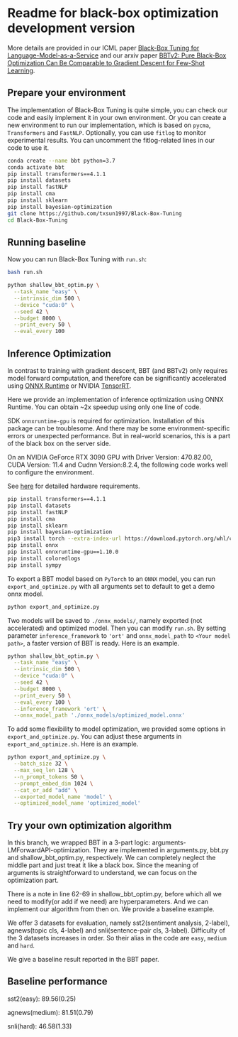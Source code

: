 # Readme for black-box optimization development version

More details are provided in our ICML paper [Black-Box Tuning for Language-Model-as-a-Service](https://arxiv.org/abs/2201.03514) and our arxiv paper [BBTv2: Pure Black-Box Optimization Can Be Comparable to Gradient Descent for Few-Shot Learning](https://arxiv.org/abs/2205.11200).

## Prepare your environment

The implementation of Black-Box Tuning is quite simple, you can check our code and easily implement it in your own environment. Or you can create a new environment to run our implementation, which is based on `pycma`, `Transformers` and `FastNLP`. Optionally, you can use `fitlog` to monitor experimental results. You can uncomment the fitlog-related lines in our code to use it.

```bash
conda create --name bbt python=3.7
conda activate bbt
pip install transformers==4.1.1
pip install datasets
pip install fastNLP
pip install cma
pip install sklearn
pip install bayesian-optimization
git clone https://github.com/txsun1997/Black-Box-Tuning
cd Black-Box-Tuning
```

## Running baseline

Now you can run Black-Box Tuning with `run.sh`:

```bash
bash run.sh
```


```bash
python shallow_bbt_optim.py \
  --task_name "easy" \
  --intrinsic_dim 500 \
  --device "cuda:0" \
  --seed 42 \
  --budget 8000 \
  --print_every 50 \
  --eval_every 100
```


## Inference Optimization

In contrast to training with gradient descent, BBT (and BBTv2) only requires model forward computation, and therefore can be significantly accelerated using [ONNX Runtime](https://onnxruntime.ai/) or NVIDIA [TensorRT](https://developer.nvidia.com/tensorrt). 

Here we provide an implementation of inference optimization using ONNX Runtime. You can obtain ~2x speedup using only one line of code.

SDK `onnxruntime-gpu` is required for optimization. Installation of this package can be troublesome. And there may be some environment-specific errors or unexpected performance. But in real-world scenarios, this is a part of the black box on the server side.

On an NVIDIA GeForce RTX 3090 GPU with Driver Version: 470.82.00, CUDA Version: 11.4 and Cudnn Version:8.2.4, the following code works well to configure the environment.

See [here](https://onnxruntime.ai/docs/execution-providers/CUDA-ExecutionProvider.html) for detailed hardware requirements.
```bash
pip install transformers==4.1.1
pip install datasets
pip install fastNLP
pip install cma
pip install sklearn
pip install bayesian-optimization
pip3 install torch --extra-index-url https://download.pytorch.org/whl/cu113
pip install onnx
pip install onnxruntime-gpu==1.10.0
pip install coloredlogs
pip install sympy
```

To export a BBT model based on `PyTorch` to an `ONNX` model, 
you can run `export_and_optimize.py` with all arguments set to default to get a demo onnx model.

```bash
python export_and_optimize.py
```
Two models will be saved to `./onnx_models/`, namely exported (not accelerated) and optimized model.
Then you can modify `run.sh`. 
By setting parameter `inference_framework` to `'ort'` and `onnx_model_path` to `<Your model path>`,
a faster version of BBT is ready. Here is an example.
```bash
python shallow_bbt_optim.py \
  --task_name "easy" \
  --intrinsic_dim 500 \
  --device "cuda:0" \
  --seed 42 \
  --budget 8000 \
  --print_every 50 \
  --eval_every 100 \
  --inference_framework 'ort' \
  --onnx_model_path './onnx_models/optimized_model.onnx'
```

To add some flexibility to model optimization, we provided some options in `export_and_optimize.py`.
You can adjust these arguments in `export_and_optimize.sh`. Here is an example.
```bash
python export_and_optimize.py \
  --batch_size 32 \
  --max_seq_len 128 \
  --n_prompt_tokens 50 \
  --prompt_embed_dim 1024 \
  --cat_or_add "add" \
  --exported_model_name 'model' \
  --optimized_model_name 'optimized_model'
```

## Try your own optimization algorithm

In this branch, we wrapped BBT in a 3-part logic: arguments-LMForwardAPI-optimization. They are implemented in arguments.py, bbt.py and shallow_bbt_optim.py, respectively.
We can completely neglect the middle part and just treat it like a black box.
Since the meaning of arguments is straightforward to understand, we can focus on the optimization part.

There is a note in line 62-69 in shallow_bbt_optim.py, before which all we need to modify(or add if we need) are hyperparameters.
And we can implement our algorithm from then on. We provide a baseline example.

We offer 3 datasets for evaluation, namely sst2(sentiment analysis, 2-label), agnews(topic cls, 4-label) and snli(sentence-pair cls, 3-label).
Difficulty of the 3 datasets increases in order. So their alias in the code are `easy`, `medium` and `hard`.

We give a baseline result reported in the BBT paper.

## Baseline performance

sst2(easy): 89.56(0.25)

agnews(medium): 81.51(0.79)

snli(hard): 46.58(1.33)
